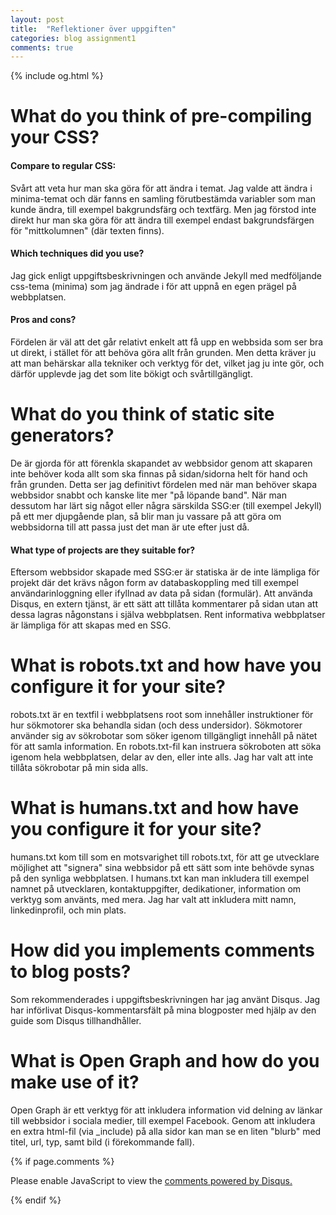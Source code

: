```yaml
---
layout: post
title:  "Reflektioner över uppgiften"
categories: blog assignment1
comments: true
---
```


{% include og.html %}

# What do you think of pre-compiling your CSS?

#### Compare to regular CSS:
Svårt att veta hur man ska göra för att ändra i temat. Jag valde att ändra i minima-temat och där fanns en samling förutbestämda variabler som man kunde ändra, till exempel bakgrundsfärg och textfärg. Men jag förstod inte direkt hur man ska göra för att ändra till exempel endast bakgrundsfärgen för "mittkolumnen" (där texten finns).

#### Which techniques did you use?
Jag gick enligt uppgiftsbeskrivningen och använde Jekyll med medföljande css-tema (minima) som jag ändrade i för att uppnå en egen prägel på webbplatsen.

#### Pros and cons?
Fördelen är väl att det går relativt enkelt att få upp en webbsida som ser bra ut direkt, i stället för att behöva göra allt från grunden. Men detta kräver ju att man behärskar alla tekniker och verktyg för det, vilket jag ju inte gör, och därför upplevde jag det som lite bökigt och svårtillgängligt.

# What do you think of static site generators?

De är gjorda för att förenkla skapandet av webbsidor genom att skaparen inte behöver koda allt som ska finnas på sidan/sidorna helt för hand och från grunden. Detta ser jag definitivt fördelen med när man behöver skapa webbsidor snabbt och kanske lite mer "på löpande band". När man dessutom har lärt sig något eller några särskilda SSG:er (till exempel Jekyll) på ett mer djupgående plan, så blir man ju vassare på att göra om webbsidorna till att passa just det man är ute efter just då.

#### What type of projects are they suitable for?

Eftersom webbsidor skapade med SSG:er är statiska är de inte lämpliga för projekt där det krävs någon form av databaskoppling med till exempel användarinloggning eller ifyllnad av data på sidan (formulär). Att använda Disqus, en extern tjänst, är ett sätt att tillåta kommentarer på sidan utan att dessa lagras någonstans i själva webbplatsen. Rent informativa webbplatser är lämpliga för att skapas med en SSG.

# What is robots.txt and how have you configure it for your site?

robots.txt är en textfil i webbplatsens root som innehåller instruktioner för hur sökmotorer ska behandla sidan (och dess undersidor). Sökmotorer använder sig av sökrobotar som söker igenom tillgängligt innehåll på nätet för att samla information. En robots.txt-fil kan instruera sökroboten att söka igenom hela webbplatsen, delar av den, eller inte alls. Jag har valt att inte tillåta sökrobotar på min sida alls.

# What is humans.txt and how have you configure it for your site?

humans.txt kom till som en motsvarighet till robots.txt, för att ge utvecklare möjlighet att "signera" sina webbsidor på ett sätt som inte behövde synas på den synliga webbplatsen. I humans.txt kan man inkludera till exempel namnet på utvecklaren, kontaktuppgifter, dedikationer, information om verktyg som använts, med mera. Jag har valt att inkludera mitt namn, linkedinprofil, och min plats.

# How did you implements comments to blog posts?

Som rekommenderades i uppgiftsbeskrivningen har jag använt Disqus. Jag har införlivat Disqus-kommentarsfält på mina blogposter med hjälp av den guide som Disqus tillhandhåller.

# What is Open Graph and how do you make use of it?

Open Graph är ett verktyg för att inkludera information vid delning av länkar till webbsidor i sociala medier, till exempel Facebook. Genom att inkludera en extra html-fil (via _include) på alla sidor kan man se en liten "blurb" med titel, url, typ, samt bild (i förekommande fall).


{% if page.comments %}

<div id="disqus_thread"></div>
<script>

/**
*  RECOMMENDED CONFIGURATION VARIABLES: EDIT AND UNCOMMENT THE SECTION BELOW TO INSERT DYNAMIC VALUES FROM YOUR PLATFORM OR CMS.
*  LEARN WHY DEFINING THESE VARIABLES IS IMPORTANT: https://disqus.com/admin/universalcode/#configuration-variables*/
/*
var disqus_config = function () {
this.page.url = PAGE_URL;  // Replace PAGE_URL with your page's canonical URL variable
this.page.identifier = PAGE_IDENTIFIER; // Replace PAGE_IDENTIFIER with your page's unique identifier variable
};
*/
(function() { // DON'T EDIT BELOW THIS LINE
var d = document, s = d.createElement('script');
s.src = 'https://1dv022-sp222xw.disqus.com/embed.js';
s.setAttribute('data-timestamp', +new Date());
(d.head || d.body).appendChild(s);
})();
</script>
<noscript>Please enable JavaScript to view the <a href="https://disqus.com/?ref_noscript">comments powered by Disqus.</a></noscript>

{% endif %} 
